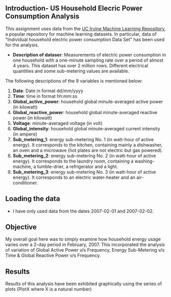 ## Introduction- US Household Elecric Power Consumption Analysis

This assignment uses data from
the <a href="http://archive.ics.uci.edu/ml/">UC Irvine Machine
Learning Repository</a>, a popular repository for machine learning
datasets. In particular, data of "Individual household
electric power consumption Data Set" has been used for the analysis.

* <b>Description of dataser</b>: Measurements of electric power consumption in
one household with a one-minute sampling rate over a period of almost
4 years. This dataset has over 2 million rows. Different electrical quantities and some sub-metering values
are available.


The following descriptions of the 9 variables is mentioned below:

<ol>
<li><b>Date</b>: Date in format dd/mm/yyyy </li>
<li><b>Time</b>: time in format hh:mm:ss </li>
<li><b>Global_active_power</b>: household global minute-averaged active power (in kilowatt) </li>
<li><b>Global_reactive_power</b>: household global minute-averaged reactive power (in kilowatt) </li>
<li><b>Voltage</b>: minute-averaged voltage (in volt) </li>
<li><b>Global_intensity</b>: household global minute-averaged current intensity (in ampere) </li>
<li><b>Sub_metering_1</b>: energy sub-metering No. 1 (in watt-hour of active energy). It corresponds to the kitchen, containing mainly a dishwasher, an oven and a microwave (hot plates are not electric but gas powered). </li>
<li><b>Sub_metering_2</b>: energy sub-metering No. 2 (in watt-hour of active energy). It corresponds to the laundry room, containing a washing-machine, a tumble-drier, a refrigerator and a light. </li>
<li><b>Sub_metering_3</b>: energy sub-metering No. 3 (in watt-hour of active energy). It corresponds to an electric water-heater and an air-conditioner.</li>
</ol>

## Loading the data

* I have only used data from the dates 2007-02-01 and
2007-02-02. 

## Objective

My overall goal here was to simply examine how household energy usage varies over a 2-day period in February, 2007. This incorporated the analysis of variation of Global Active Power v/s Frequency, Energy Sub-Metering v/s Time & Global Reactive Power v/s Frequency.

## Results

Results of this analysis have been exhibited graphically using the series of plots (PlotX where X is a natural number)

